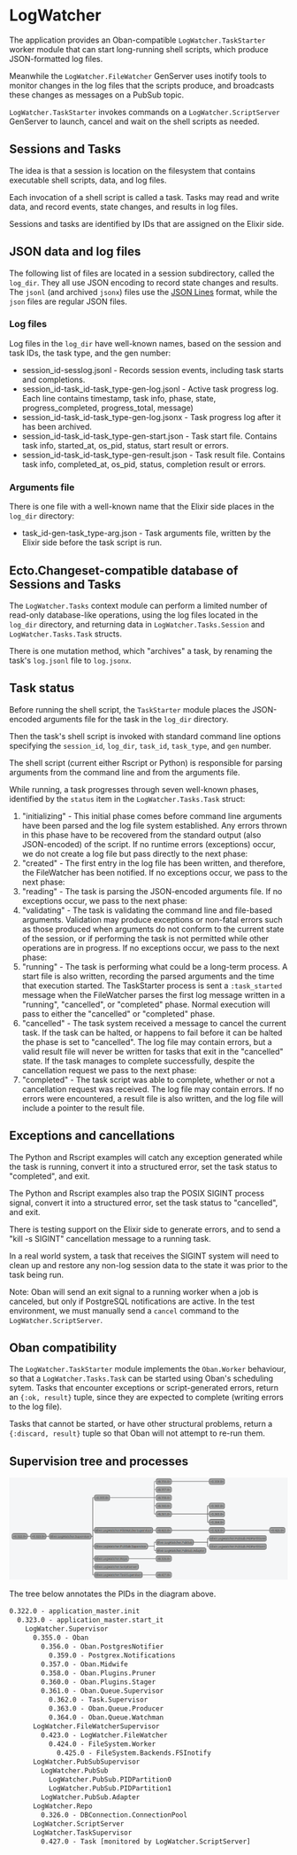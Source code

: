 # LogWatcher

The application provides an Oban-compatible `LogWatcher.TaskStarter` worker
module that can start long-running shell scripts, which produce JSON-formatted
log files.

Meanwhile the `LogWatcher.FileWatcher` GenServer uses inotify tools to monitor
changes in the log files that the scripts produce, and broadcasts these changes
as messages on a PubSub topic.

`LogWatcher.TaskStarter` invokes commands on a `LogWatcher.ScriptServer`
GenServer to launch, cancel and wait on the shell scripts as needed.


## Sessions and Tasks

The idea is that a session is location on the filesystem that
contains executable shell scripts, data, and log files.

Each invocation of a shell script is called a task. Tasks may
read and write data, and record events, state changes, and
results in log files.

Sessions and tasks are identified by IDs that are assigned on the
Elixir side.


## JSON data and log files

The following list of files are located in a session subdirectory,
called the `log_dir`. They all use JSON encoding to record
state changes and results. The `jsonl` (and archived `jsonx`) files use
the [JSON Lines](https://jsonlines.org/) format, while the `json`
files are regular JSON files.


### Log files

Log files in the `log_dir` have well-known names,
based on the session and task IDs, the task type, and the gen
number:

* session_id-sesslog.jsonl - Records session events, including task starts
  and completions.
* session_id-task_id-task_type-gen-log.jsonl - Active task progress log.
  Each line contains timestamp, task info, phase, state, progress_completed,
  progress_total, message)
* session_id-task_id-task_type-gen-log.jsonx - Task progress log after it
  has been archived.
* session_id-task_id-task_type-gen-start.json - Task start file. Contains
  task info, started_at, os_pid, status, start result or errors.
* session_id-task_id-task_type-gen-result.json - Task result file. Contains
  task info, completed_at, os_pid, status, completion result or errors.


### Arguments file

There is one file with a well-known name that the Elixir side
places in the `log_dir` directory:

* task_id-gen-task_type-arg.json - Task arguments file, written by
  the Elixir side before the task script is run.


## Ecto.Changeset-compatible database of Sessions and Tasks

The `LogWatcher.Tasks` context module can perform a limited number
of read-only database-like operations, using the log files located in
the `log_dir` directory, and returning data in
`LogWatcher.Tasks.Session` and `LogWatcher.Tasks.Task` structs.

There is one mutation method, which "archives" a task, by renaming the
task's `log.jsonl` file to `log.jsonx`.


## Task status

Before running the shell script, the `TaskStarter` module places the
JSON-encoded arguments file for the task in the `log_dir`
directory.

Then the task's shell script is invoked with standard command line
options specifying the `session_id`, `log_dir`, `task_id`,
`task_type`, and `gen` number.

The shell script (current either Rscript or Python) is responsible for
parsing arguments from the command line and from the arguments file.

While running, a task progresses through seven well-known phases,
identified by the `status` item in the `LogWatcher.Tasks.Task` struct:

1. "initializing" - This initial phase comes before command line arguments
  have been parsed and the log file system established. Any errors thrown
  in this phase have to be recovered from the standard output
  (also JSON-encoded) of the script. If no runtime errors (exceptions)
  occur, we do not create a log file but pass directly to the next phase:
2. "created" - The first entry in the log file has been written, and
  therefore, the FileWatcher has been notified. If no exceptions
  occur, we pass to the next phase:
3. "reading" - The task is parsing the JSON-encoded arguments file.
  If no exceptions occur, we pass to the next phase:
4. "validating" - The task is validating the command line and file-based
  arguments. Validation may produce exceptions or non-fatal errors
  such as those produced when arguments do not conform to the
  current state of the session, or if performing the task is not
  permitted while other operations are in progress.
  If no exceptions occur, we pass to the next phase:
5. "running" - The task is performing what could be a long-term
  process. A start file is also written, recording the parsed
  arguments and the time that execution started. The TaskStarter
  process is sent a `:task_started` message when the FileWatcher
  parses the first log message written in a "running", "cancelled",
  or "completed" phase. Normal execution will pass to either the
  "cancelled" or "completed" phase.
6. "cancelled" - The task system received a message to cancel
  the current task.  If the task can be halted, or happens to
  fail before it can be halted the phase is set to "cancelled".
  The log file may contain errors, but a valid result file will
  never be written for tasks that exit in the "cancelled" state.
  If the task manages to complete successfully, despite the
  cancellation request we pass to the next phase:
7. "completed" - The task script was able to complete, whether
  or not a cancellation request was received. The log file may
  contain errors. If no errors were encountered, a result file is
  also written, and the log file will include a pointer
  to the result file.


## Exceptions and cancellations

The Python and Rscript examples will catch any exception
generated while the task is running, convert it into
a structured error, set the task status to "completed",
and exit.

The Python and Rscript examples also trap the POSIX SIGINT
process signal, convert it into a structured error,
set the task status to "cancelled", and exit.

There is testing support on the Elixir side to generate
errors, and to send a "kill -s SIGINT" cancellation message
to a running task.

In a real world system, a task that receives the SIGINT
system will need to clean up and restore any non-log
session data to the state it was prior to the task being
run.

Note: Oban will send an exit signal to a running worker when
a job is canceled, but only if PostgreSQL notifications are
active. In the test environment, we must manually send a
`cancel` command to the `LogWatcher.ScriptServer`.


## Oban compatibility

The `LogWatcher.TaskStarter` module implements the `Oban.Worker`
behaviour, so that a `LogWatcher.Tasks.Task` can be
started using Oban's scheduling sytem. Tasks that
encounter exceptions or script-generated errors, return an
`{:ok, result}` tuple, since they are expected to complete
(writing errors to the log file).

Tasks that cannot be started, or have other structural
problems, return a `{:discard, result}` tuple
so that Oban will not attempt to re-run them.

## Supervision tree and processes

![log_watcher_tree.png](log_watcher_tree.png)

The tree below annotates the PIDs in the diagram above.

```
0.322.0 - application_master.init
  0.323.0 - application_master.start_it
    LogWatcher.Supervisor
      0.355.0 - Oban
        0.356.0 - Oban.PostgresNotifier
          0.359.0 - Postgrex.Notifications
        0.357.0 - Oban.Midwife
        0.358.0 - Oban.Plugins.Pruner
        0.360.0 - Oban.Plugins.Stager
        0.361.0 - Oban.Queue.Supervisor
          0.362.0 - Task.Supervisor
          0.363.0 - Oban.Queue.Producer
          0.364.0 - Oban.Queue.Watchman
      LogWatcher.FileWatcherSupervisor
        0.423.0 - LogWatcher.FileWatcher
          0.424.0 - FileSystem.Worker
            0.425.0 - FileSystem.Backends.FSInotify
      LogWatcher.PubSubSupervisor
        LogWatcher.PubSub
          LogWatcher.PubSub.PIDPartition0
          LogWatcher.PubSub.PIDPartition1
        LogWatcher.PubSub.Adapter
      LogWatcher.Repo
        0.326.0 - DBConnection.ConnectionPool
      LogWatcher.ScriptServer
      LogWatcher.TaskSupervisor
        0.427.0 - Task [monitored by LogWatcher.ScriptServer]
```
